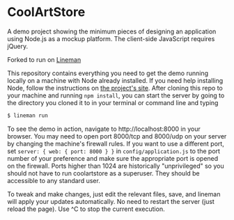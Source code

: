 # CoolArtStore

A demo project showing the minimum pieces of designing an application using Node.js as a mockup platform.
The client-side JavaScript requires jQuery.

Forked to run on [Lineman](https://github.com/testdouble/lineman)

This repository contains everything you need to get the demo running locally on a machine with Node already installed. If you need help installing Node, follow the instructions on [the project's site](http://nodejs.org/). After cloning this repo to your machine and running `npm install`, you can start the server by going to the directory you cloned it to in your terminal or command line and typing

```bash
$ lineman run
```

To see the demo in action, navigate to http://localhost:8000 in your browser. You may need to open port 8000/tcp and 8000/udp on your server by changing the machine's firewall rules. If you want to use a different port, set `server: { web: { port: 8000 } }` in `config/application.js` to the port number of your preference and make sure the appropriate port is opened on the firewall. Ports higher than 1024 are historically "unprivileged" so you should not have to run coolartstore as a superuser. They should be accessible to any standard user.

To tweak and make changes, just edit the relevant files, save, and lineman will apply your updates automatically. No need to restart the server (just reload the page). Use ^C to stop the current execution.
